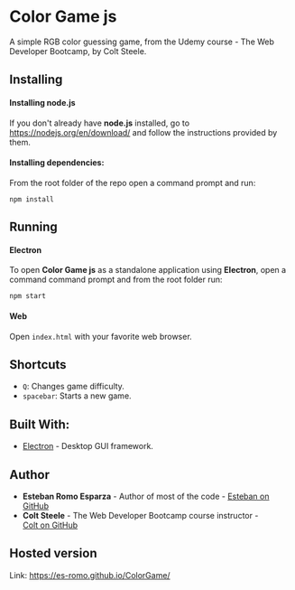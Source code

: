 # Color Game js

A simple RGB color guessing game, from the Udemy course - The Web Developer Bootcamp, by Colt Steele.

## Installing

#### Installing node.js

If you don't already have **node.js** installed, go to https://nodejs.org/en/download/ and follow the instructions provided by them.

#### Installing dependencies:

From the root folder of the repo open a command prompt and run: 

```
npm install
```

## Running

#### Electron

To open **Color Game js** as a standalone application using **Electron**, open a command command prompt and from the root folder run:

```
npm start
```

#### Web

Open `index.html` with your favorite web browser.

## Shortcuts

- `Q`: Changes game difficulty.
- `spacebar`:  Starts a new game.

## Built With:

- <a href="https://electronjs.org/">Electron</a> - Desktop GUI framework.

## Author

- **Esteban Romo Esparza** - Author of most of the code - <a href="https://github.com/es-romo">Esteban on GitHub</a>
- **Colt Steele** - The Web Developer Bootcamp course instructor - <a href="https://github.com/Colt">Colt on GitHub</a>

## Hosted version

Link: https://es-romo.github.io/ColorGame/